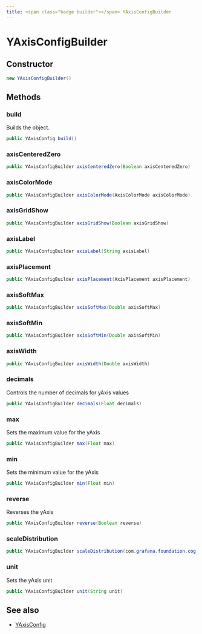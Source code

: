 ```yaml
---
title: <span class="badge builder"></span> YAxisConfigBuilder
---
```

# <span class="badge builder"></span> YAxisConfigBuilder

## Constructor

```java
new YAxisConfigBuilder()
```
## Methods

### <span class="badge object-method"></span> build

Builds the object.

```java
public YAxisConfig build()
```

### <span class="badge object-method"></span> axisCenteredZero

```java
public YAxisConfigBuilder axisCenteredZero(Boolean axisCenteredZero)
```

### <span class="badge object-method"></span> axisColorMode

```java
public YAxisConfigBuilder axisColorMode(AxisColorMode axisColorMode)
```

### <span class="badge object-method"></span> axisGridShow

```java
public YAxisConfigBuilder axisGridShow(Boolean axisGridShow)
```

### <span class="badge object-method"></span> axisLabel

```java
public YAxisConfigBuilder axisLabel(String axisLabel)
```

### <span class="badge object-method"></span> axisPlacement

```java
public YAxisConfigBuilder axisPlacement(AxisPlacement axisPlacement)
```

### <span class="badge object-method"></span> axisSoftMax

```java
public YAxisConfigBuilder axisSoftMax(Double axisSoftMax)
```

### <span class="badge object-method"></span> axisSoftMin

```java
public YAxisConfigBuilder axisSoftMin(Double axisSoftMin)
```

### <span class="badge object-method"></span> axisWidth

```java
public YAxisConfigBuilder axisWidth(Double axisWidth)
```

### <span class="badge object-method"></span> decimals

Controls the number of decimals for yAxis values

```java
public YAxisConfigBuilder decimals(Float decimals)
```

### <span class="badge object-method"></span> max

Sets the maximum value for the yAxis

```java
public YAxisConfigBuilder max(Float max)
```

### <span class="badge object-method"></span> min

Sets the minimum value for the yAxis

```java
public YAxisConfigBuilder min(Float min)
```

### <span class="badge object-method"></span> reverse

Reverses the yAxis

```java
public YAxisConfigBuilder reverse(Boolean reverse)
```

### <span class="badge object-method"></span> scaleDistribution

```java
public YAxisConfigBuilder scaleDistribution(com.grafana.foundation.cog.Builder<ScaleDistributionConfig> scaleDistribution)
```

### <span class="badge object-method"></span> unit

Sets the yAxis unit

```java
public YAxisConfigBuilder unit(String unit)
```

## See also

 * <span class="badge object-type-class"></span> [YAxisConfig](./object-YAxisConfig.md)
